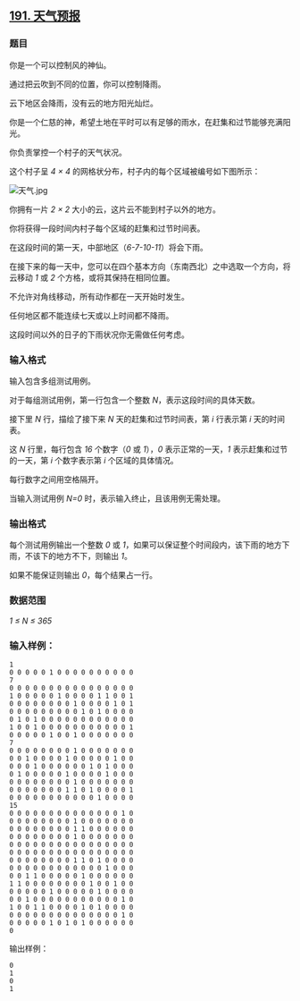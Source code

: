 ## [191. 天气预报](https://www.acwing.com/problem/content/193/)

### 题目

你是一个可以控制风的神仙。

通过把云吹到不同的位置，你可以控制降雨。

云下地区会降雨，没有云的地方阳光灿烂。

你是一个仁慈的神，希望土地在平时可以有足够的雨水，在赶集和过节能够充满阳光。

你负责掌控一个村子的天气状况。

这个村子呈 *4 × 4* 的网格状分布，村子内的每个区域被编号如下图所示：

 ![天气.jpg](/media/article/image/2019/01/17/19_1d9de8ca19-天气.jpg)

你拥有一片 *2 × 2* 大小的云，这片云不能到村子以外的地方。

你将获得一段时间内村子每个区域的赶集和过节时间表。

在这段时间的第一天，中部地区（*6-7-10-11*）将会下雨。

在接下来的每一天中，您可以在四个基本方向（东南西北）之中选取一个方向，将云移动 *1* 或 *2* 个方格，或将其保持在相同位置。

不允许对角线移动，所有动作都在一天开始时发生。

任何地区都不能连续七天或以上时间都不降雨。

这段时间以外的日子的下雨状况你无需做任何考虑。

### 输入格式

输入包含多组测试用例。

对于每组测试用例，第一行包含一个整数 *N*，表示这段时间的具体天数。

接下里 *N* 行，描绘了接下来 *N* 天的赶集和过节时间表，第 *i* 行表示第 *i* 天的时间表。

这 *N* 行里，每行包含 *16* 个数字（*0* 或 *1*），*0* 表示正常的一天，*1* 表示赶集和过节的一天，第 *i* 个数字表示第 *i* 个区域的具体情况。

每行数字之间用空格隔开。

当输入测试用例 *N=0* 时，表示输入终止，且该用例无需处理。

### 输出格式

每个测试用例输出一个整数 *0* 或 *1*，如果可以保证整个时间段内，该下雨的地方下雨，不该下的地方不下，则输出 *1*。

如果不能保证则输出 *0*，每个结果占一行。

### 数据范围

*1 ≤ N ≤ 365*

### 输入样例：

```
1
0 0 0 0 0 1 0 0 0 0 0 0 0 0 0 0
7
0 0 0 0 0 0 0 0 0 0 0 0 0 0 0 0
1 0 0 0 0 0 1 0 0 0 0 1 1 0 0 1
0 0 0 0 0 0 0 0 1 0 0 0 0 1 0 1
0 0 0 0 0 0 0 0 0 1 0 1 0 0 0 0
0 1 0 1 0 0 0 0 0 0 0 0 0 0 0 0
1 0 0 1 0 0 0 0 0 0 0 0 0 0 0 1
0 0 0 0 0 1 0 0 1 0 0 0 0 0 0 0
7
0 0 0 0 0 0 0 0 1 0 0 0 0 0 0 0
0 0 1 0 0 0 0 1 0 0 0 0 0 1 0 0
0 0 0 1 0 0 0 0 0 0 1 0 1 0 0 0
0 1 0 0 0 0 0 1 0 0 0 0 1 0 0 0
0 0 0 0 0 0 0 0 1 0 0 0 0 0 0 0
0 0 0 0 0 0 0 1 1 0 1 0 0 0 0 1
0 0 0 0 0 0 0 0 0 0 0 1 0 0 0 0
15
0 0 0 0 0 0 0 0 0 0 0 0 0 0 1 0
0 0 0 0 0 0 0 0 1 0 0 0 0 0 0 0
0 0 0 0 0 0 0 0 1 1 0 0 0 0 0 0
0 0 0 0 0 0 0 0 1 0 0 0 0 0 0 0
0 0 0 0 0 0 0 0 0 0 0 0 0 0 0 0
0 0 0 0 0 0 0 0 0 0 0 0 0 0 0 0
0 0 0 0 0 0 0 0 1 1 0 1 0 0 0 0
0 0 0 0 0 0 0 0 0 0 0 0 1 0 0 0
0 0 1 1 0 0 0 0 0 1 0 0 0 0 0 0
1 1 0 0 0 0 0 0 0 0 1 0 0 1 0 0
0 0 0 0 0 1 0 0 0 0 0 1 0 0 0 0
0 0 1 0 0 0 0 0 0 0 0 0 0 0 1 0
1 0 0 1 1 0 0 0 0 1 0 1 0 0 0 0
0 0 0 0 0 0 0 0 0 0 0 0 0 0 1 0
0 0 0 0 0 1 0 1 0 1 0 0 0 0 0 0
0
```

输出样例：

```
0
1
0
1
```
